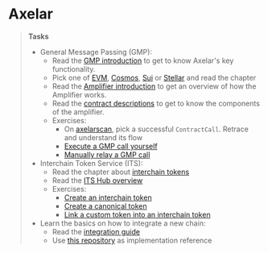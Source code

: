 # Axelar

> **Tasks**
> * General Message Passing (GMP):
>   * Read the [GMP introduction](https://docs.axelar.dev/dev/general-message-passing/overview/) to get to know Axelar's key functionality.
>   * Pick one of [EVM](https://docs.axelar.dev/dev/general-message-passing/gmp-messages/), [Cosmos](https://docs.axelar.dev/dev/general-message-passing/cosmos-gmp/overview/), [Sui](https://docs.axelar.dev/dev/general-message-passing/sui/intro/) or [Stellar](https://docs.axelar.dev/dev/general-message-passing/stellar-gmp/intro/) and read the chapter 
>   * Read the [Amplifier introduction](https://docs.axelar.dev/dev/amplifier/introduction/) to get an overview of how the Amplifier works. 
>   * Read the [contract descriptions](https://github.com/axelarnetwork/axelar-amplifier/blob/main/doc/src/SUMMARY.md) to get to know the components of the amplifier.
>   * Exercises:
>     * On [axelarscan](https://axelarscan.io/gmp/search), pick a successful `ContractCall`. Retrace and understand its flow
>      * [Execute a GMP call yourself](https://docs.axelar.dev/dev/amplifier/gmp-example)
>      * [Manually relay a GMP call](https://docs.axelar.dev/dev/amplifier/chain-integration/relay-messages/manual/)
> * Interchain Token Service (ITS):
>   * Read the chapter about [interchain tokens](https://docs.axelar.dev/dev/send-tokens/interchain-tokens/intro/)
>   * Read the [ITS Hub overview](https://docs.axelar.dev/dev/amplifier/its-hub/introduction/) 
>   * Exercises:
>     * [Create an interchain token](https://docs.axelar.dev/dev/send-tokens/interchain-tokens/developer-guides/programmatically-create-a-token/)
>     * [Create a canonical token](https://docs.axelar.dev/dev/send-tokens/interchain-tokens/developer-guides/programmatically-create-a-canonical-token/)
>     * [Link a custom token into an interchain token](https://docs.axelar.dev/dev/send-tokens/interchain-tokens/developer-guides/link-custom-tokens-deployed-across-multiple-chains-into-interchain-tokens/)
> * Learn the basics on how to integrate a new chain: 
>   * Read the [integration guide](https://github.com/axelarnetwork/axelar-gmp-sdk-solidity/blob/main/contracts/gateway/INTEGRATION.md)
>   * Use [this repository](https://github.com/axelarnetwork/axelar-gmp-sdk-solidity/) as implementation reference